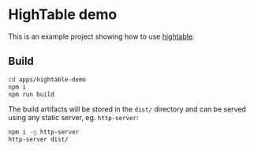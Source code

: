 # HighTable demo

This is an example project showing how to use [hightable](https://github.com/hyparam/hightable).

## Build

```bash
cd apps/hightable-demo
npm i
npm run build
```

The build artifacts will be stored in the `dist/` directory and can be served using any static server, eg. `http-server`:

```bash
npm i -g http-server
http-server dist/
```
